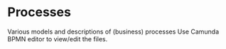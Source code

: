 # Processes
Various models and descriptions of (business) processes
Use Camunda BPMN editor to view/edit the files.
